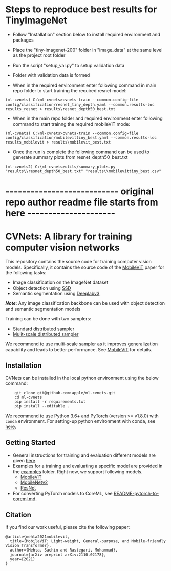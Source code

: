 # Steps to reproduce best results for TinyImageNet

* Follow "Installation" section below to install required environment and packages
* Place the "tiny-imagenet-200" folder in "image_data" at the same level as the project root folder
* Run the script "setup_val.py" to setup validation data
* Folder with validation data is formed 
       
* When in the required environment enter following command in main repo folder to start training the required resnet model: 
```
(ml-cvnets) C:\ml-cvnets>cvnets-train --common.config-file config/classification/resnet_tiny_depth.yaml --common.results-loc results_resnet > results\resnet_depth50_best.txt
```

* When in the main repo folder and required environment enter following command to start trainng the required mobileViT mode:
```
(ml-cvnets) C:\ml-cvnets>cvnets-train --common.config-file config/classification/mobilevittiny_best.yaml --common.results-loc results_mobilevit > results\mobilevit_best.txt
```

* Once the run is complete the following command can be used to generate summary plots from resnet_depth50_best.txt
```
(ml-cvnets2) C:\ml-cvnets>utils/summary_plots.py "results\\resnet_depth50_best.txt" "results\\mobilevittiny_best.csv"
```


# --------------------------- original repo author readme file starts from here ---------------------
# CVNets: A library for training computer vision networks

This repository contains the source code for training computer vision models. Specifically, it contains the source code of the [MobileViT](https://arxiv.org/abs/2110.02178?context=cs.LG) paper for the following tasks:
   * Image classification on the ImageNet dataset
   * Object detection using [SSD](https://arxiv.org/abs/1512.02325)
   * Semantic segmentation using [Deeplabv3](https://arxiv.org/abs/1706.05587)

***Note***: Any image classification backbone can be used with object detection and semantic segmentation models

Training can be done with two samplers:
   * Standard distributed sampler
   * [Mulit-scale distributed sampler](https://arxiv.org/abs/2110.02178?context=cs.LG)

We recommend to use multi-scale sampler as it improves generalization capability and leads to better performance. See [MobileViT](https://arxiv.org/abs/2110.02178?context=cs.LG) for details.

## Installation

CVNets can be installed in the local python environment using the below command:
``` 
    git clone git@github.com:apple/ml-cvnets.git
    cd ml-cvnets
    pip install -r requirements.txt
    pip install --editable .
```

We recommend to use Python 3.6+ and [PyTorch](https://pytorch.org) (version >= v1.8.0) with `conda` environment. For setting-up python environment with conda, see [here](https://conda.io/projects/conda/en/latest/user-guide/tasks/manage-environments.html).

## Getting Started

   * General instructions for training and evaluation different models are given [here](README-training-and-evaluation.md). 
   * Examples for a training and evaluating a specific model are provided in the [examples](examples) folder. Right now, we support following models.
     * [MobileViT](examples/README-mobilevit.md) 
     * [MobileNetv2](examples/README-mobilenetv2.md) 
     * [ResNet](examples/README-resnet.md)
   * For converting PyTorch models to CoreML, see [README-pytorch-to-coreml.md](README-pytorch-to-coreml.md).

## Citation

If you find our work useful, please cite the following paper:

``` 
@article{mehta2021mobilevit,
  title={MobileViT: Light-weight, General-purpose, and Mobile-friendly Vision Transformer},
  author={Mehta, Sachin and Rastegari, Mohammad},
  journal={arXiv preprint arXiv:2110.02178},
  year={2021}
}
```
